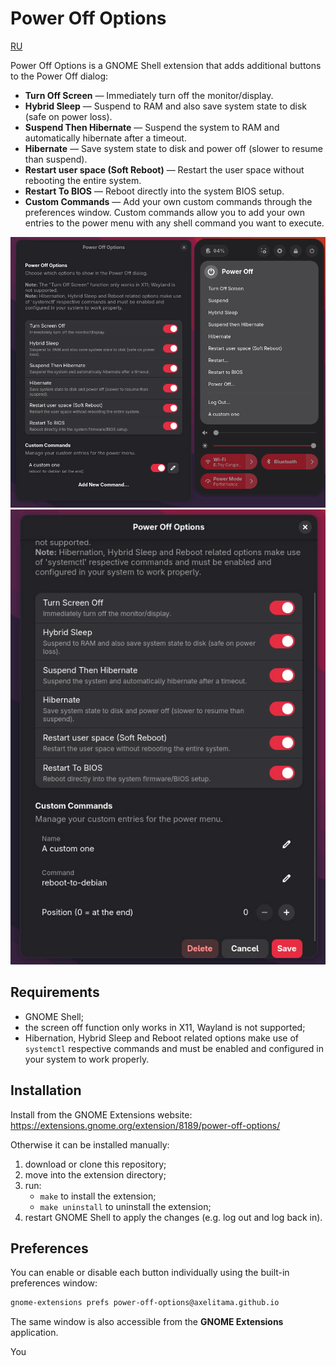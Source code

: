 # Power Off Options

[RU](resources/README_ru.md)

Power Off Options is a GNOME Shell extension that adds additional buttons to the Power Off dialog:

- **Turn Off Screen** — Immediately turn off the monitor/display.
- **Hybrid Sleep** — Suspend to RAM and also save system state to disk (safe on power loss).
- **Suspend Then Hibernate** — Suspend the system to RAM and automatically hibernate after a timeout.
- **Hibernate** — Save system state to disk and power off (slower to resume than suspend).
- **Restart user space (Soft Reboot)** — Restart the user space without rebooting the entire system.
- **Restart To BIOS** — Reboot directly into the system BIOS setup.
- **Custom Commands** — Add your own custom commands through the preferences window. Custom commands allow you to add your own entries to the power menu with any shell command you want to execute.

<p align="center">
  <img src="resources/en1.png" alt="screenshot1"/>
  <img src="resources/en2.png" alt="screenshot2"/>
</p>


## Requirements

- GNOME Shell;
- the screen off function only works in X11, Wayland is not supported;
- Hibernation, Hybrid Sleep and Reboot related options make use of `systemctl` respective commands and must be enabled and configured in your system to work properly.

## Installation

Install from the GNOME Extensions website:  
<https://extensions.gnome.org/extension/8189/power-off-options/> 

Otherwise it can be installed manually:
1. download or clone this repository;
2. move into the extension directory;
3. run:
    - `make` to install the extension;
    - `make uninstall` to uninstall the extension;
4. restart GNOME Shell to apply the changes (e.g. log out and log back in).

## Preferences

You can enable or disable each button individually using the built-in preferences window:

```bash
gnome-extensions prefs power-off-options@axelitama.github.io
```

The same window is also accessible from the **GNOME Extensions** application.

You 

